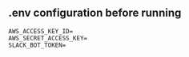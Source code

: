 ## .env configuration before running
```
AWS_ACCESS_KEY_ID=
AWS_SECRET_ACCESS_KEY=
SLACK_BOT_TOKEN=
```
